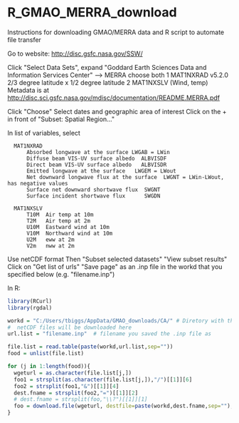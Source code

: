 # R_GMAO_MERRA_download
Instructions for downloading GMAO/MERRA data and R script to automate file transfer

Go to website:  http://disc.gsfc.nasa.gov/SSW/

 Click "Select Data Sets", expand "Goddard Earth Sciences Data and Information Services Center"
    -->  MERRA
    choose both 
	1 MAT1NXRAD v5.2.0   2/3 degree latitude x 1/2 degree latitude
  	2 MAT1NXSLV  (Wind, temp)  
  Metadata is at http://disc.sci.gsfc.nasa.gov/mdisc/documentation/README.MERRA.pdf

  Click "Choose"
  Select dates and geographic area of interest
  Click on the + in front of "Subset: Spatial Region..."
  
  In list of variables, select 
  
	  MAT1NXRAD
		  Absorbed longwave at the surface LWGAB = LWin
		  Diffuse beam VIS-UV surface albedo  ALBVISDF
		  Direct beam VIS-UV surface albedo   ALBVISDR
		  Emitted longwave at the surface   LWGEM = LWout
		  Net downward longwave flux at the surface  LWGNT = LWin-LWout, has negative values
		  Surface net downward shortwave flux  SWGNT
		  Surface incident shortwave flux      SWGDN

	  MAT1NXSLV
		  T10M  Air temp at 10m
		  T2M   Air temp at 2m
		  U10M  Eastward wind at 10m
		  V10M  Northward wind at 10m
		  U2M   eww at 2m
		  V2m   nww at 2m
  Use netCDF format
  Then "Subset selected datasets"
  	"View subset results"
  	Click on "Get list of urls"
  "Save page" as an .inp file in the workd that you specified below (e.g. "filename.inp")
  
  In R:
  ```R
library(RCurl)
library(rgdal)

workd = "C:/Users/tbiggs/AppData/GMAO_downloads/CA/" # Diretory with the .inp file
  #  netCDF files will be downloaded here
url.list = "filename.inp"  # filename you saved the .inp file as

file.list = read.table(paste(workd,url.list,sep=""))
food = unlist(file.list)

for (j in 1:length(food)){
	wgeturl = as.character(file.list[j,])
	foo1 = strsplit(as.character(file.list[j,]),"/")[[1]][6]
	foo2 = strsplit(foo1,"&")[[1]][4]
	dest.fname = strsplit(foo2,"=")[[1]][2]
	# dest.fname = strsplit(foo,"\\?")[[1]][1]
	foo = download.file(wgeturl, destfile=paste(workd,dest.fname,sep=""), mode="wb", method='internal')
}
